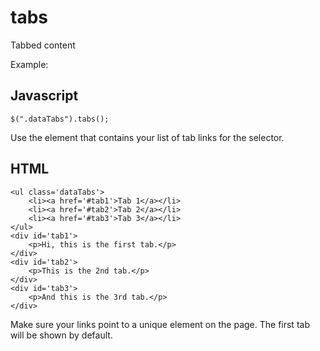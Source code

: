 tabs
=============

Tabbed content

Example:

Javascript
----------

	$(".dataTabs").tabs();

Use the element that contains your list of tab links for the selector.

HTML
----

	<ul class='dataTabs'>
		<li><a href='#tab1'>Tab 1</a></li>
		<li><a href='#tab2'>Tab 2</a></li>
		<li><a href='#tab3'>Tab 3</a></li>
	</ul>
	<div id='tab1'>
		<p>Hi, this is the first tab.</p>
	</div>
	<div id='tab2'>
		<p>This is the 2nd tab.</p>
	</div>
	<div id='tab3'>
		<p>And this is the 3rd tab.</p>
	</div>

Make sure your links point to a unique element on the page. The first tab will be shown by default.
